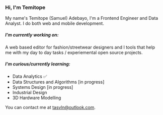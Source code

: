 ### Hi, I'm Temitope

My name's Temitope (Samuel) Adebayo, I'm a Frontend Engineer and Data Analyst. I do both web and mobile development.

##### I'm currently working on:

A web based editor for fashion/streetwear designers and I tools that help me with my day to day tasks / experiemental open source projects.

##### I'm curious/currently learning:

- Data Analytics ✅
- Data Structures and Algorithms [in progress]
- Systems Design [in progress]
- Industrial Design
- 3D Hardware Modelling

You can contact me at <tasvln@outlook.com>.

